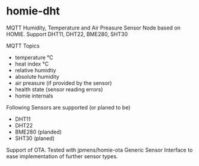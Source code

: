 # homie-dht
MQTT Humidity, Temperature and Air Preasure Sensor Node based on HOMIE. Support DHT11, DHT22, BME280, SHT30

MQTT Topics 
* temperature °C
* heat index °C
* relative humidtiy
* absolute humidity
* air preasure (if provided by the sensor)
* health state (sensor reading errors)
* homie internals

Following Sensors are supported (or planed to be)
* DHT11
* DHT22
* BME280 (planded)
* SHT30 (planed)

Support of OTA. Tested with jpmens/homie-ota
Generic Sensor Interface to ease implementation of further sensor types.
